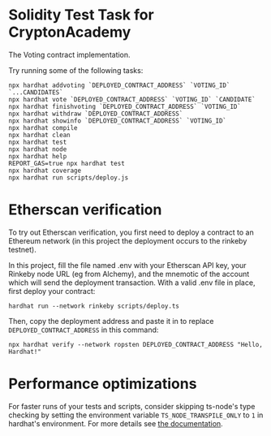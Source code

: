 # Solidity Test Task for CryptonAcademy

The Voting contract implementation.

Try running some of the following tasks:

```shell
npx hardhat addvoting `DEPLOYED_CONTRACT_ADDRESS` `VOTING_ID` `...CANDIDATES`
npx hardhat vote `DEPLOYED_CONTRACT_ADDRESS` `VOTING_ID` `CANDIDATE`
npx hardhat finishvoting `DEPLOYED_CONTRACT_ADDRESS` `VOTING_ID`
npx hardhat withdraw `DEPLOYED_CONTRACT_ADDRESS` 
npx hardhat showinfo `DEPLOYED_CONTRACT_ADDRESS` `VOTING_ID`
npx hardhat compile
npx hardhat clean
npx hardhat test
npx hardhat node
npx hardhat help
REPORT_GAS=true npx hardhat test
npx hardhat coverage
npx hardhat run scripts/deploy.js
```

# Etherscan verification

To try out Etherscan verification, you first need to deploy a contract to an Ethereum network (in this project the deployment occurs to the rinkeby testnet).

In this project, fill the file named .env with your Etherscan API key, your Rinkeby node URL (eg from Alchemy), and the mnemotic of the account which will send the deployment transaction. With a valid .env file in place, first deploy your contract:

```shell
hardhat run --network rinkeby scripts/deploy.ts
```

Then, copy the deployment address and paste it in to replace `DEPLOYED_CONTRACT_ADDRESS` in this command:

```shell
npx hardhat verify --network ropsten DEPLOYED_CONTRACT_ADDRESS "Hello, Hardhat!"
```

# Performance optimizations

For faster runs of your tests and scripts, consider skipping ts-node's type checking by setting the environment variable `TS_NODE_TRANSPILE_ONLY` to `1` in hardhat's environment. For more details see [the documentation](https://hardhat.org/guides/typescript.html#performance-optimizations).
